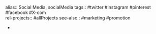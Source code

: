alias:: Social Media, socialMedia
tags:: #twitter #instagram #pinterest #facebook #X-com  
rel-projects:: #allProjects 
see-also:: #marketing #promotion

-